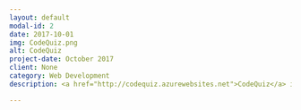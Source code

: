 ```yaml
---
layout: default
modal-id: 2
date: 2017-10-01
img: CodeQuiz.png
alt: CodeQuiz
project-date: October 2017
client: None
category: Web Development
description: <a href="http://codequiz.azurewebsites.net">CodeQuiz</a> is a web application for developers to create quizzes and test their knowledge.

---
```

